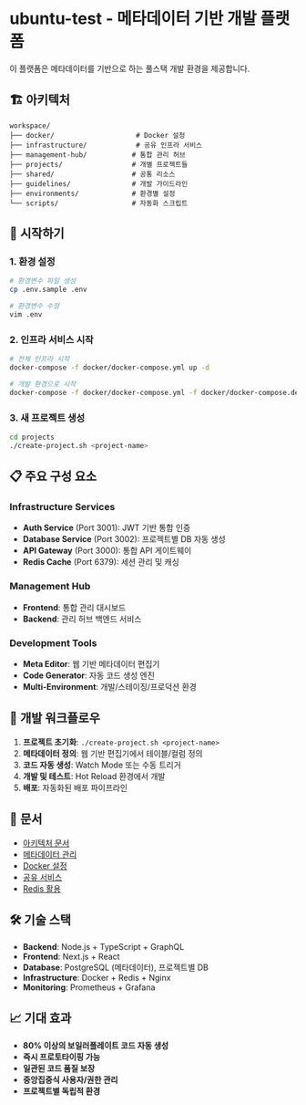 # ubuntu-test - 메타데이터 기반 개발 플랫폼

이 플랫폼은 메타데이터를 기반으로 하는 풀스택 개발 환경을 제공합니다.

## 🏗️ 아키텍처

```
workspace/
├── docker/                    # Docker 설정
├── infrastructure/            # 공유 인프라 서비스
├── management-hub/           # 통합 관리 허브
├── projects/                 # 개별 프로젝트들
├── shared/                   # 공통 리소스
├── guidelines/               # 개발 가이드라인
├── environments/             # 환경별 설정
└── scripts/                  # 자동화 스크립트
```

## 🚀 시작하기

### 1. 환경 설정
```bash
# 환경변수 파일 생성
cp .env.sample .env

# 환경변수 수정
vim .env
```

### 2. 인프라 서비스 시작
```bash
# 전체 인프라 시작
docker-compose -f docker/docker-compose.yml up -d

# 개발 환경으로 시작
docker-compose -f docker/docker-compose.yml -f docker/docker-compose.dev.yml up -d
```

### 3. 새 프로젝트 생성
```bash
cd projects
./create-project.sh <project-name>
```

## 📋 주요 구성 요소

### Infrastructure Services
- **Auth Service** (Port 3001): JWT 기반 통합 인증
- **Database Service** (Port 3002): 프로젝트별 DB 자동 생성
- **API Gateway** (Port 3000): 통합 API 게이트웨이
- **Redis Cache** (Port 6379): 세션 관리 및 캐싱

### Management Hub
- **Frontend**: 통합 관리 대시보드
- **Backend**: 관리 허브 백엔드 서비스

### Development Tools
- **Meta Editor**: 웹 기반 메타데이터 편집기
- **Code Generator**: 자동 코드 생성 엔진
- **Multi-Environment**: 개발/스테이징/프로덕션 환경

## 🔧 개발 워크플로우

1. **프로젝트 초기화**: `./create-project.sh <project-name>`
2. **메타데이터 정의**: 웹 기반 편집기에서 테이블/컬럼 정의
3. **코드 자동 생성**: Watch Mode 또는 수동 트리거
4. **개발 및 테스트**: Hot Reload 환경에서 개발
5. **배포**: 자동화된 배포 파이프라인

## 📖 문서

- [아키텍처 문서](_docs/99.summary.md)
- [메타데이터 관리](_docs/40.%20Meta%20데이터관리.md)
- [Docker 설정](_docs/10.%20docker.md)
- [공유 서비스](_docs/50.%20shared.md)
- [Redis 활용](_docs/70.%20redis.md)

## 🛠️ 기술 스택

- **Backend**: Node.js + TypeScript + GraphQL
- **Frontend**: Next.js + React
- **Database**: PostgreSQL (메타데이터), 프로젝트별 DB
- **Infrastructure**: Docker + Redis + Nginx
- **Monitoring**: Prometheus + Grafana

## 📈 기대 효과

- **80% 이상의 보일러플레이트 코드 자동 생성**
- **즉시 프로토타이핑 가능**
- **일관된 코드 품질 보장**
- **중앙집중식 사용자/권한 관리**
- **프로젝트별 독립적 환경**